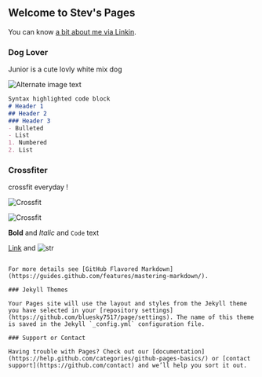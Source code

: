 ## Welcome to Stev's Pages

You can know [a bit about me via Linkin](www.linkedin.com/in/stev-lin-5167b473).

### Dog Lover

Junior is a cute  lovly white mix dog 

![Alternate image text](https://someurl/imagelocation/image.png)

```markdown
Syntax highlighted code block
# Header 1
## Header 2
### Header 3
- Bulleted
- List
1. Numbered
2. List
```

### Crossfiter

crossfit everyday !

![Crossfit](https://imgur.com/a/2xUMOMn)

![Crossfit](Stev-Lin/14570400_1143058825742978_3727405472864037904_n.jpg)






**Bold** and _Italic_ and `Code` text

[Link](url) and ![str](url)
```

For more details see [GitHub Flavored Markdown](https://guides.github.com/features/mastering-markdown/).

### Jekyll Themes

Your Pages site will use the layout and styles from the Jekyll theme you have selected in your [repository settings](https://github.com/bluesky7517/page/settings). The name of this theme is saved in the Jekyll `_config.yml` configuration file.

### Support or Contact

Having trouble with Pages? Check out our [documentation](https://help.github.com/categories/github-pages-basics/) or [contact support](https://github.com/contact) and we’ll help you sort it out.
